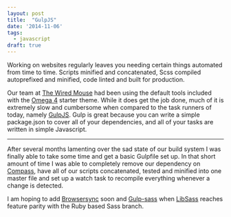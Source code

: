 ```yaml
---
layout: post
title:  "GulpJS"
date: '2014-11-06'
tags:
  - javascript
draft: true
---
```


Working on websites regularly leaves you needing certain things automated from time to time. Scripts minified and concatenated, Scss compiled autoprefixed and minified, code linted and built for production.

Our team at [The Wired Mouse](http://www.thewiredmouse.com/) had been using the default tools included with the [Omega 4](https://www.drupal.org/project/omega) starter theme. While it does get the job done, much of it is extremely slow and cumbersome when compared to the task runners of today, namely [GulpJS](http://gulpjs.com/). Gulp is great because you can write a simple package.json to cover all of your dependencies, and all of your tasks are written in simple Javascript.

---

After several months lamenting over the sad state of our build system I was finally able to take some time and get a basic Gulpfile set up.
In that short amount of time I was able to completely remove our dependency on [Compass](http://compass-style.org/), have all of our scripts concatenated, tested and minified into one master file and set up a watch task to recompile everything whenever a change is detected.

I am hoping to add [Browsersync](http://www.browsersync.io/) soon and [Gulp-sass](https://github.com/dlmanning/gulp-sass) when [LibSass](http://libsass.org/) reaches feature parity with the Ruby based Sass branch.
